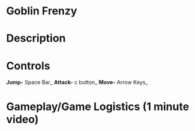 # Goblin Frenzy

# Description

# Controls 

**Jump-** Space Bar_
**Attack-** c button_
**Move-** Arrow Keys_


# Gameplay/Game Logistics (1 minute video)



